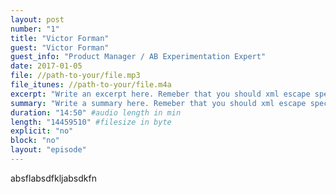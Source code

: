 ```yaml
---
layout: post
number: "1"
title: "Victor Forman"
guest: "Victor Forman"
guest_info: "Product Manager / AB Experimentation Expert"
date: 2017-01-05
file: //path-to-your/file.mp3
file_itunes: //path-to-your/file.m4a
excerpt: "Write an excerpt here. Remeber that you should xml escape special characters. If you are german: don't use umlauts here."
summary: "Write a summary here. Remeber that you should xml escape special characters. If you are german: don't use umlauts here."
duration: "14:50" #audio length in min
length: "14459510" #filesize in byte
explicit: "no"
block: "no"
layout: "episode"
---
```

absflabsdfkljabsdkfn
